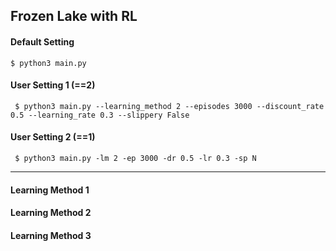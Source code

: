 ## Frozen Lake with RL

#### Default Setting

```
$ python3 main.py
```


#### User Setting 1 (==2)

```
 $ python3 main.py --learning_method 2 --episodes 3000 --discount_rate 0.5 --learning_rate 0.3 --slippery False
```

#### User Setting 2 (==1)

```
 $ python3 main.py -lm 2 -ep 3000 -dr 0.5 -lr 0.3 -sp N
```

---
#### Learning Method 1

#### Learning Method 2

#### Learning Method 3
